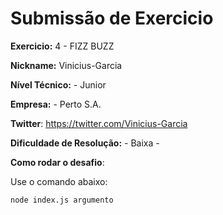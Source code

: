 # Submissão de Exercicio

**Exercicio:** 4 - FIZZ BUZZ

**Nickname:** Vinicius-Garcia

**Nível Técnico:** - Junior

**Empresa:** - Perto S.A.

**Twitter**: https://twitter.com/Vinicius-Garcia

**Dificuldade de Resolução:** - Baixa -

**Como rodar o desafio**:

Use o comando abaixo:

```bash
node index.js argumento
``` 
